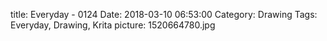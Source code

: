 title: Everyday - 0124
Date: 2018-03-10 06:53:00
Category: Drawing
Tags: Everyday, Drawing, Krita
picture: 1520664780.jpg
